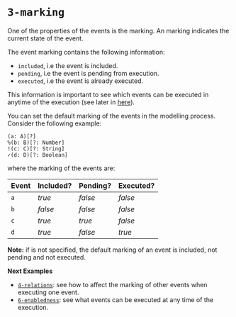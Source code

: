 # `3-marking`

One of the properties of the events is the marking. 
An marking indicates the current state of the event. 

The event marking contains the following information:
- `included`, i.e the event is included.
- `pending`, i.e the event is pending from execution.
- `executed`, i.e the event is already executed.

This information is important to see which events can be executed in anytime of the execution (see later in [here](../6-enabledness/README.md)).

You can set the default marking of the events in the modelling process.
Consider the following example:

```
(a: A)[?]
%(b: B)[?: Number]
!(c: C)[?: String]
✓(d: D)[?: Boolean]
```

where the marking of the events are:

| Event | Included? | Pending? | Executed? |
| ----- | --------- | -------- | --------- |
| `a`   | *true*    | *false*  | *false*   |
| `b`   | *false*   | *false*  | *false*   |
| `c`   | *true*    | *true*   | *false*   |
| `d`   | *true*    | *false*  | *true*    |


**Note:** if is not specified, the default marking of an event is included, not pending and not executed. 



**Next Examples**

- [`4-relations`](../4-control-relations/README.md): see how to affect the marking of other events when executing one event. 
- [`6-enabledness`](../6-enabledness/README.md): see what events can be executed at any time of the execution.
